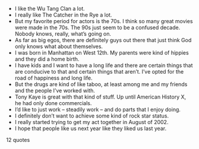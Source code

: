  - I like the Wu Tang Clan a lot.
 - I really like The Catcher in the Rye a lot.
 - But my favorite period for actors is the 70s. I think so many great movies were made in the 70s. The 90s just seem to be a confused decade. Nobody knows, really, what’s going on.
 - As far as big egos, there are definitely guys out there that just think God only knows what about themselves.
 - I was born in Manhattan on West 12th. My parents were kind of hippies and they did a home birth.
 - I have kids and I want to have a long life and there are certain things that are conducive to that and certain things that aren’t. I’ve opted for the road of happiness and long life.
 - But the drugs are kind of like taboo, at least among me and my friends and the people I’ve worked with.
 - Tony Kaye is great with that kind of stuff. Up until American History X, he had only done commercials.
 - I’d like to just work – steadily work – and do parts that I enjoy doing.
 - I definitely don’t want to achieve some kind of rock star status.
 - I really started trying to get my act together in August of 2002.
 - I hope that people like us next year like they liked us last year.

12 quotes